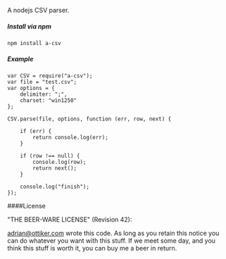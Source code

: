 A nodejs CSV parser.

##### Install via npm #####
    npm install a-csv
    
##### Example #####
    var CSV = require("a-csv");
    var file = "test.csv";
    var options = {
        delimiter: ";",
        charset: "win1250"
    };

    CSV.parse(file, options, function (err, row, next) {
                    
        if (err) {
            return console.log(err);
        }
        
        if (row !== null) {
            console.log(row);
            return next();
        }
        
        console.log("finish");
    });

####License

"THE BEER-WARE LICENSE" (Revision 42):

adrian@ottiker.com wrote this code. As long as you retain this notice you
can do whatever you want with this stuff. If we meet some day, and you think
this stuff is worth it, you can buy me a beer in return.
